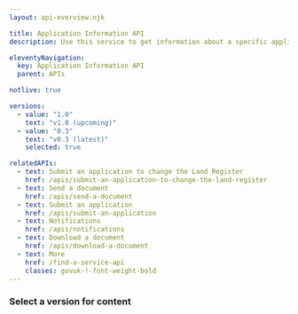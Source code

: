 ```yaml
---
layout: api-overview.njk

title: Application Information API
description: Use this service to get information about a specific application.

eleventyNavigation:
  key: Application Information API
  parent: APIs

notlive: true

versions:
  - value: "1.0"
    text: "v1.0 (upcoming)"
  - value: "0.3"
    text: "v0.3 (latest)"
    selected: true

relatedAPIs:
  - text: Submit an application to change the Land Register
    href: /apis/submit-an-application-to-change-the-land-register 
  - text: Send a document
    href: /apis/send-a-document
  - text: Submit an application
    href: /apis/submit-an-application
  - text: Notifications
    href: /apis/notifications
  - text: Download a document
    href: /apis/download-a-document
  - text: More
    href: /find-a-service-api
    classes: govuk-!-font-weight-bold
---
```


### Select a version for content
